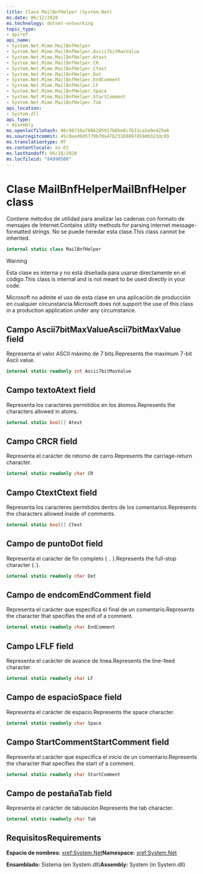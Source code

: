 ```yaml
---
title: Clase MailBnfHelper (System.Net)
ms.date: 06/12/2020
ms.technology: dotnet-networking
topic_type:
- apiref
api_name:
- System.Net.Mime.MailBnfHelper
- System.Net.Mime.MailBnfHelper.Ascii7bitMaxValue
- System.Net.Mime.MailBnfHelper.Atext
- System.Net.Mime.MailBnfHelper.CR
- System.Net.Mime.MailBnfHelper.Ctext
- System.Net.Mime.MailBnfHelper.Dot
- System.Net.Mime.MailBnfHelper.EndComment
- System.Net.Mime.MailBnfHelper.LF
- System.Net.Mime.MailBnfHelper.Space
- System.Net.Mime.MailBnfHelper.StartComment
- System.Net.Mime.MailBnfHelper.Tab
api_location:
- System.dll
api_type:
- Assembly
ms.openlocfilehash: 86c98726a7886285917b6be8c7631ca1e9e425e6
ms.sourcegitcommit: 45c8eed045779b70a47b23169897459d0323dc89
ms.translationtype: MT
ms.contentlocale: es-ES
ms.lasthandoff: 06/18/2020
ms.locfileid: "84990500"
---
```

# <a name="mailbnfhelper-class"></a><span data-ttu-id="663cb-102">Clase MailBnfHelper</span><span class="sxs-lookup"><span data-stu-id="663cb-102">MailBnfHelper class</span></span>

<span data-ttu-id="663cb-103">Contiene métodos de utilidad para analizar las cadenas con formato de mensajes de Internet.</span><span class="sxs-lookup"><span data-stu-id="663cb-103">Contains utility methods for parsing internet message-formatted strings.</span></span> <span data-ttu-id="663cb-104">No se puede heredar esta clase.</span><span class="sxs-lookup"><span data-stu-id="663cb-104">This class cannot be inherited.</span></span>

```csharp
internal static class MailBnfHelper
```

> [!WARNING]
> <span data-ttu-id="663cb-105">Esta clase es interna y no está diseñada para usarse directamente en el código.</span><span class="sxs-lookup"><span data-stu-id="663cb-105">This class is internal and is not meant to be used directly in your code.</span></span>
>
> <span data-ttu-id="663cb-106">Microsoft no admite el uso de esta clase en una aplicación de producción en cualquier circunstancia.</span><span class="sxs-lookup"><span data-stu-id="663cb-106">Microsoft does not support the use of this class in a production application under any circumstance.</span></span>

## <a name="ascii7bitmaxvalue-field"></a><span data-ttu-id="663cb-107">Campo Ascii7bitMaxValue</span><span class="sxs-lookup"><span data-stu-id="663cb-107">Ascii7bitMaxValue field</span></span>

<span data-ttu-id="663cb-108">Representa el valor ASCII máximo de 7 bits.</span><span class="sxs-lookup"><span data-stu-id="663cb-108">Represents the maximum 7-bit Ascii value.</span></span>

```csharp
internal static readonly int Ascii7bitMaxValue
```

## <a name="atext-field"></a><span data-ttu-id="663cb-109">Campo texto</span><span class="sxs-lookup"><span data-stu-id="663cb-109">Atext field</span></span>

<span data-ttu-id="663cb-110">Representa los caracteres permitidos en los átomos.</span><span class="sxs-lookup"><span data-stu-id="663cb-110">Represents the characters allowed in atoms.</span></span>

```csharp
internal static bool[] Atext
```

## <a name="cr-field"></a><span data-ttu-id="663cb-111">Campo CR</span><span class="sxs-lookup"><span data-stu-id="663cb-111">CR field</span></span>

<span data-ttu-id="663cb-112">Representa el carácter de retorno de carro.</span><span class="sxs-lookup"><span data-stu-id="663cb-112">Represents the carriage-return character.</span></span>

```csharp
internal static readonly char CR
```

## <a name="ctext-field"></a><span data-ttu-id="663cb-113">Campo Ctext</span><span class="sxs-lookup"><span data-stu-id="663cb-113">Ctext field</span></span>

<span data-ttu-id="663cb-114">Representa los caracteres permitidos dentro de los comentarios.</span><span class="sxs-lookup"><span data-stu-id="663cb-114">Represents the characters allowed inside of comments.</span></span>

```csharp
internal static bool[] Ctext
```

## <a name="dot-field"></a><span data-ttu-id="663cb-115">Campo de punto</span><span class="sxs-lookup"><span data-stu-id="663cb-115">Dot field</span></span>

<span data-ttu-id="663cb-116">Representa el carácter de fin completo ( `.` ).</span><span class="sxs-lookup"><span data-stu-id="663cb-116">Represents the full-stop character (`.`).</span></span>

```csharp
internal static readonly char Dot
```

## <a name="endcomment-field"></a><span data-ttu-id="663cb-117">Campo de endcom</span><span class="sxs-lookup"><span data-stu-id="663cb-117">EndComment field</span></span>

<span data-ttu-id="663cb-118">Representa el carácter que especifica el final de un comentario.</span><span class="sxs-lookup"><span data-stu-id="663cb-118">Represents the character that specifies the end of a comment.</span></span>

```csharp
internal static readonly char EndComment
```

## <a name="lf-field"></a><span data-ttu-id="663cb-119">Campo LF</span><span class="sxs-lookup"><span data-stu-id="663cb-119">LF field</span></span>

<span data-ttu-id="663cb-120">Representa el carácter de avance de línea.</span><span class="sxs-lookup"><span data-stu-id="663cb-120">Represents the line-feed character.</span></span>

```csharp
internal static readonly char LF
```

## <a name="space-field"></a><span data-ttu-id="663cb-121">Campo de espacio</span><span class="sxs-lookup"><span data-stu-id="663cb-121">Space field</span></span>

<span data-ttu-id="663cb-122">Representa el carácter de espacio.</span><span class="sxs-lookup"><span data-stu-id="663cb-122">Represents the space character.</span></span>

```csharp
internal static readonly char Space
```

## <a name="startcomment-field"></a><span data-ttu-id="663cb-123">Campo StartComment</span><span class="sxs-lookup"><span data-stu-id="663cb-123">StartComment field</span></span>

<span data-ttu-id="663cb-124">Representa el carácter que especifica el inicio de un comentario.</span><span class="sxs-lookup"><span data-stu-id="663cb-124">Represents the character that specifies the start of a comment.</span></span>

```csharp
internal static readonly char StartComment
```

## <a name="tab-field"></a><span data-ttu-id="663cb-125">Campo de pestaña</span><span class="sxs-lookup"><span data-stu-id="663cb-125">Tab field</span></span>

<span data-ttu-id="663cb-126">Representa el carácter de tabulación.</span><span class="sxs-lookup"><span data-stu-id="663cb-126">Represents the tab character.</span></span>

```csharp
internal static readonly char Tab
```

## <a name="requirements"></a><span data-ttu-id="663cb-127">Requisitos</span><span class="sxs-lookup"><span data-stu-id="663cb-127">Requirements</span></span>

<span data-ttu-id="663cb-128">**Espacio de nombres:** <xref:System.Net></span><span class="sxs-lookup"><span data-stu-id="663cb-128">**Namespace:** <xref:System.Net></span></span>

<span data-ttu-id="663cb-129">**Ensamblado:** Sistema (en System.dll)</span><span class="sxs-lookup"><span data-stu-id="663cb-129">**Assembly:** System (in System.dll)</span></span>
